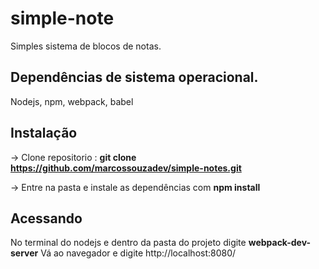 # simple-note
Simples sistema de blocos de notas.

## Dependências de sistema operacional.
Nodejs, npm, webpack, babel

## Instalação
-> Clone repositorio : **git clone https://github.com/marcossouzadev/simple-notes.git**

-> Entre na pasta e instale as dependências com **npm install**



## Acessando
No terminal do nodejs e dentro da pasta do projeto digite **webpack-dev-server**
Vá ao navegador e digite http://localhost:8080/

